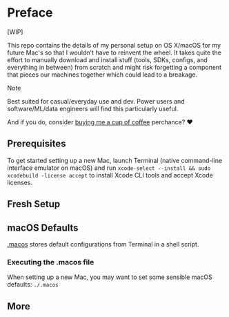 # Preface

[WIP]

This repo contains the details of my personal setup on OS X/macOS for my future Mac's so that I wouldn't have to reinvent the wheel. It takes quite the effort to manually download and install stuff (tools, SDKs, configs, and everything in between) from scratch and might risk forgetting a component that pieces our machines together which could lead to a breakage.

>[!NOTE]
> Best suited for casual/everyday use and dev. Power users and software/ML/data engineers will find this particularly useful.

And if you do, consider [buying me a cup of coffee]() perchance? ❤️

## Prerequisites ##

To get started setting up a new Mac, launch Terminal (native command-line interface emulator on macOS) and run `xcode-select --install && sudo xcodebuild -license accept` to install Xcode CLI tools and accept Xcode licenses.

## Fresh Setup


## macOS Defaults ##
[.macos]() stores default configurations from Terminal in a shell script.

### Executing the .macos file ###

When setting up a new Mac, you may want to set some sensible macOS defaults: `./.macos`

## More
